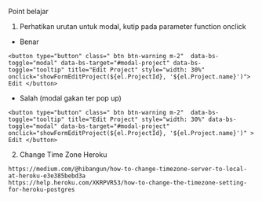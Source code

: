 Point belajar 
1. Perhatikan urutan untuk modal, kutip pada parameter function onclick
- Benar
```
<button type="button" class=" btn btn-warning m-2"  data-bs-toggle="modal" data-bs-target="#modal-project" data-bs-toggle="tooltip" title="Edit Project" style="width: 30%" onclick="showFormEditProject(${el.ProjectId}, '${el.Project.name}')"> Edit </button>
```


- Salah (modal gakan ter pop up)
```
<button type="button" class=" btn btn-warning m-2"  data-bs-toggle="tooltip" title="Edit Project" style="width: 30%" data-bs-toggle="modal" data-bs-target="#modal-project" onclick="showFormEditProject(${el.ProjectId}, '${el.Project.name}')" > Edit </button>
```

2. Change Time Zone Heroku 
```
https://medium.com/@hibangun/how-to-change-timezone-server-to-local-at-heroku-e3e385bebd3a
https://help.heroku.com/XKRPVR53/how-to-change-the-timezone-setting-for-heroku-postgres
```